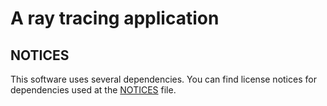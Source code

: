 # A ray tracing application

## NOTICES

This software uses several dependencies.
You can find license notices for dependencies used
at the [NOTICES](NOTICES) file.
